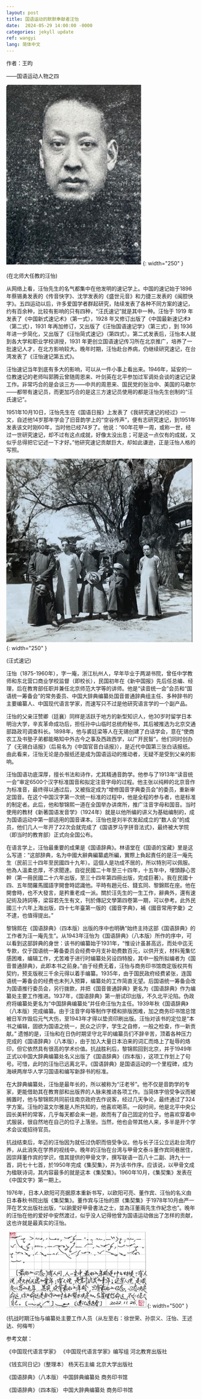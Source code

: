 ```yaml
---
layout: post
title: 国语运动的默默奉献者汪怡
date:  2024-05-29 14:00:00 -0000
categories: jekyll update
ref: wangyi
lang: 简体中文
---
```


作者：王昀


——国语运动人物之四

![image](/assets/imgs/wangyi-1.jpg "在北师大任教的汪怡"){: width="250" }

(在北师大任教的汪怡)

从网络上看，汪怡先生的名气都集中在他发明的速记学上。中国的速记始于1896年蔡锡勇发表的《传音快字》、沈学发表的《盛世元音》和力捷三发表的《闽腔快字》。五四运动以后，许多爱国学者群起研究，陆续发表了各种不同方案的速记，约有百余种，比较有影响的只有四种，“汪氏速记”就是其中一种。汪怡于 1919 年发表了《中国新式速记术》（第一式），1928 年又修订出版了《中国最新速记术》（第二式），1931 年再加修订，又出版了《汪怡国语速记学》（第三式），到 1936 年进一步简化，又出版了《汪怡简式速记》（第四式）。第二式发表后，汪怡本人就到各大学和职业学校讲授，1931 年更创立国语速记传习所在北京推广，培养了一批速记人才，在北方影响较大。晚年时期，汪怡赴台养病，仍继续研究速记，在台湾发表了《汪怡速记第五式》。

汪怡速记当年到底有多大的影响，可以从一件小事上看出来。1946年，延安的一位教速记的老师叫郭腾云曾随周恩来、叶剑英在北平参加过军调处会谈的速记记录工作。非常巧合的是会谈三方——中共的周恩来、国民党的张治中、美国的马歇尔——都带有速记员，而更加巧合的是这三方速记员使用的都是汪怡先生创制的“汪氏速记”。

1951年10月10日，汪怡先生在《国语日报》上发表了《我研究速记的经过》一文，自述他14岁那年学会了旧音韵学上的“空谷传声”，便有志研究速记，到1951年发表该文时刚60年，当时他已经74岁了。他说：“60年花甲一周，或称一世，经过一世研究速记，却不过有这点成就，好像太没出息；可是这一点仅有的成就，又似乎总得把它记述一下才好。”他研究速记贡献巨大，却如此谦逊，正是汪怡人格的写照。

![image](/assets/imgs/wangyi-2.jpg "汪式速记"){: width="250" }

(汪式速记)

汪怡（1875-1960年），字一庵，浙江杭州人，早年毕业于两湖书院，曾任中学教师和东北营口商业学校监督（即校长），民国初年在《新中国报》先后任总编、经理，后在教育部任职并兼任北京师范大学等的讲师。他是“读音统一会”会员和“国语统一筹备会”的常务委员、中国大辞典编纂处国音普通辞典组主任、多种辞书的主要编纂人、中国现代语言学家，而速写只不过是他研究语言学的一个副产品。

汪怡的父亲汪赞卿（廷襄）同样是活跃于地方的新型知识人，他30岁时留学日本明治大学，辛亥革命成功后，担任孙中山临时总统府秘书，其后被推选为北京交通部路政司调查科长。1898年，他与裘廷梁等人在无锡创建了白话学会，意在“使商农工及书塾子弟都能略知中外古今之事及西政西学，以广开民智”。他们同时创办了《无锡白话报》（后易名为《中国官音白话报》），是近代中国第三张白话报纸。由此看来，汪怡无论是办报纸还是成为国语运动的推动者，无疑不是受到父亲的影响。

汪怡国语功底深厚，擅长书法和诗作，尤其精通音韵学。他参与了1913年“读音统一会”审定6500个汉字标准国音和拟定注音字母的过程。他主张以纯粹的北京音作为标准音，最终得以通过后，又被指定成为“增修国音字典委员会”的委员，重新审定国音。在这个中国汉字第一次统一标准的过程中，他是全程的参与者，也是标准的制定者。此后，他和黎锦熙一道在全国举办讲席所，推广注音字母和国音。当时使用的教材《新著国语发音学》（1924年）就是以他所编的讲义为基础编制的，成为国语运动中第一部适用的国音课本。汪怡也是刘半农发起成立的“数人会”的成员，他们几人一年开了22次会就完成了《国语罗马字拼音法式》，最终被大学院（即当时的教育部）正式向全国公布。

在语言学上，汪怡最重要的成果是《国语辞典》。林语堂在《国语的宝藏》里是这么写道：“这部辞典，名为中國大辭典編纂處所編，實際上負起責任的是汪一庵先生（民前三十四年至民國四十九年）。這個人是功成不居的，所以特別可以佩服。他為人溫柔忠厚，不求聞達。自從民國二十年至三十四年，十五年中，埋頭靜心苦幹（第一冊民國二十六年出版，至三十四年第四冊出版，完成巨著）。我在民國十四、五年間羅馬國語字開會時認識他。平時有趙元任、錢玄同、黎錦熙在座。他在開會時，也不大發言，是矜重老成一派。關於汪先生的一生工作，辭典外，還有速記術及詩詞等，梁容若先生有文，刊於傳記文學第四卷第一期，可以參考。此外民國三十六年上海出版，四十七年臺第一版的《國音字典》，補《國音常用字彙》之不逮，也值得提出。”

黎锦熙在《国语辞典》（四本版）出版的序中也明确“始终主持这部《国语辞典》的工作者为汪一庵先生”。从1943年汪怡为《国语辞典》（八本版）所作的序中，可以看到这部辞典的身世：该书的编纂始于1931年，“惟设计虽甚高远，而处中迄无专款，仅于国语统一筹备委员会经费中月支补助费数百元，以供开支，材料蒐集忆感困难，编辑工作，尤苦难于进行时编纂处另设四特股，其中一股所拟编者为《国音普通辞典》，此即本书之前身。”由于经费无着，汪怡与商务印书馆商定版权共有契约，预支版税三千余元得以着手编纂。1935年，由于国民政府经费紧张，连国语统一筹备会的经费也未列入预算，编纂处的工作简直无望。后国语统一筹备会改为国语推行委员会，另行拨款，并把《国音普通辞典》更名为《国语辞典》作为编纂处主要工作推进。1937年，《国语辞典》第一册试印出版，不久北平沦陷。伪政府将编纂处更名为“中国辞典编纂处”并任命汪怡为主任。1939年秋《国语辞典》（八本版）完成编纂。由于注音字母等制作字模和排版困难，加之商务印书馆总馆被日军炸毁后元气大伤，至1943年才得以垫资印刷出版。汪怡对该书的定位是“本书之编辑，固欲为国语之统一，民众之识字，学生之自修，一般之检查，作一新贡献。” 遗憾的是，汪怡和在日伪时期坚守北平的编纂员们不辞辛苦，顶着各种压力完成的《国语辞典》（八本版），由于加入大量日本泊来的词汇而烙上了耻辱的烙印，但它依然具有很高的学术价值。抗战胜利后，黎锦熙回到北京，并于1949年正式以中国大辞典编纂处名义出版了《国语辞典》（四本版），这项工作划上了句号。可惜，此时的汪怡已远离北平。《国语辞典》是国语运动的一个里程碑，成为海峡两岸华人学习国语和编写新辞书的标准。

在大辞典编纂处，汪怡是最年长的，所以被称为“汪老爷”。他不仅是音韵学的专家，更能借助其在教育部和出版界的人脉来推进各项工作。当简体字倍受争议而被搁置时，他与黎锦熙共同前往南京政府去作说客，经过几天争论，最终通过了324字方案。汪怡的温文尔雅是人所共知的，他喜欢喝茶。一段时间，他是北平中央公园长美轩的常客，几乎每天都会来一趟，故而有了自己固定的位子。他喜欢穿着中式服装，很自然地在自己的位子上落坐。当然，他也会带其他人来，多半是开个学术会议或招待官员。

抗战结束后，年迈的汪怡因为就任过伪职而倍受争议。他与长子汪公立远赴台湾疗养，从此消失在学界的视线中。晚年的汪怡在台湾与甲骨文泰斗董作宾同巷居住，因崇拜董作宾的学识，借其提供的甲骨文字，撰写联语一百八十二副、詩九十一首，詞七十七首，於1950年完成《集契集》，并为该书作序。应该说，以甲骨文成为楹联诗词，其内容最多的就是这本《集契集》。1960年10月，《集契集》发表在《中国文字》第一期上。

1976年，日本人欧阳可亮据原本重新书写，以欧阳可亮、董作宾、汪怡的名义由日本春秋书院出版《集契集》。董作宾与汪怡的原《集契集》于1978年10月由严一萍在艺文出版社出版，“以餉愛好甲骨書法之士，並為汪董兩先生作紀念也”。晚年的汪怡在他的爱好中安然渡过，似乎没人记得他曾为国语运动做出了怎样的贡献，这也许就是最真实的汪怡。

![image](/assets/imgs/wangyi-3.jpg "抗战时期汪怡与编纂处主要工作人员"){: width="500" }

(抗战时期汪怡与编纂处主要工作人员（从左至右：徐世荣、孙崇义、汪怡、王述达、何梅岑）


参考文献：

《中国现代语言学家》 《中国现代语言学家》编写组 河北教育出版社

《钱玄同日记》（整理本） 杨天石主编 北京大学出版社

《国语辞典》（八本版） 中国辞典编纂处 商务印书馆

《国语辞典》（四本版） 中国大辞典编纂处 商务印书馆


